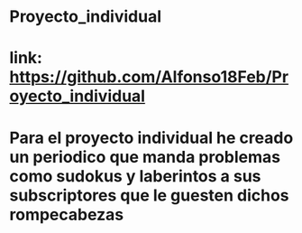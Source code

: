 # Proyecto_individual
# link: https://github.com/Alfonso18Feb/Proyecto_individual
# Para el proyecto individual he creado un periodico que manda problemas como sudokus y laberintos a sus subscriptores que le guesten dichos rompecabezas
